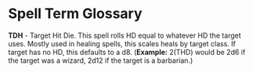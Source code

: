 # Spell Term Glossary

**TDH** - Target Hit Die. This spell rolls HD equal to whatever HD the target uses. Mostly used in healing spells, this scales heals by target class. If target has no HD, this defaults to a d8. (**Example:** 2(THD) would be 2d6 if the target was a wizard, 2d12 if the target is a barbarian.)